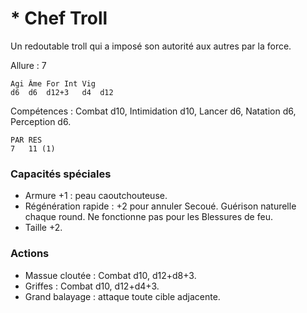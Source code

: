 
# * Chef Troll
Un redoutable troll qui a imposé son autorité aux autres par la force.

Allure : 7

	Agi	Âme	For	Int	Vig
	d6	d6	d12+3	d4	d12

Compétences : Combat d10, Intimidation d10, Lancer d6, Natation d6, Perception d6.

	PAR	RES
	7	11 (1)

### Capacités spéciales
- Armure +1 : peau caoutchouteuse.
- Régénération rapide : +2 pour annuler Secoué. Guérison naturelle chaque round. Ne fonctionne pas pour les Blessures de feu.
- Taille +2.

### Actions
- Massue cloutée : Combat d10, d12+d8+3.
- Griffes : Combat d10, d12+d4+3.
- Grand balayage : attaque toute cible adjacente.
